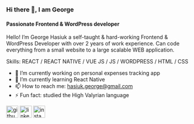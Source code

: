 ### Hi there 👋, I am George
#### Passionate Frontend & WordPress developer
Hello! I’m George Hasiuk a self-taught & hard-working Frontend & WordPress Developer with over 2 years of work experience. Can code everything from a small website to a large scalable WEB application. 

Skills: REACT / REACT NATIVE / VUE JS / JS / WORDPRESS / HTML / CSS

- 🔭 I’m currently working on personal expenses tracking app 
- 🌱 I’m currently learning React Native 
- 📫 How to reach me: hasiuk.george@gmail.com 
- ⚡ Fun fact: studied the High Valyrian language 


[<img src='https://cdn.jsdelivr.net/npm/simple-icons@3.0.1/icons/github.svg' alt='github' height='32'>](https://github.com/yugako)  [<img src='https://cdn.jsdelivr.net/npm/simple-icons@3.0.1/icons/linkedin.svg' alt='linkedin' height='32'>](https://www.linkedin.com/in/yurii-koltso/)  [<img src='https://cdn.jsdelivr.net/npm/simple-icons@3.0.1/icons/instagram.svg' alt='instagram' height='32'>](https://www.instagram.com/yurko_hasiuk/)   

